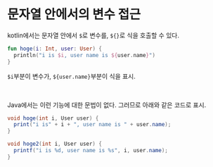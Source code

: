 # 문자열 안에서의 변수 접근
kotlin에서는 문자열 안에서 `$`로 변수를, `${}`로 식을 호출할 수 있다.
```kotlin
fun hoge(i: Int, user: User) {
  println("i is $i, user name is ${user.name}")
}
```
`$i`부분이 변수가, `${user.name}`부분이 식을 표시.

<br>

Java에서는 이런 기능에 대한 문법이 없다. 그러므로 아래와 같은 코드로 표시.
```java
void hoge(int i, User user) {
  print("i is" + i + ", user name is " + user.name);
}

void hoge2(int i, User user) {
  printf("i is %d, user name is %s", i, user.name);
}
```

